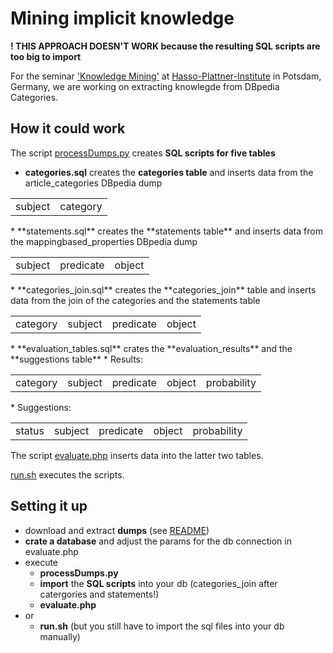 # Mining implicit knowledge

**! THIS APPROACH DOESN'T WORK because the resulting SQL scripts are too big to import**

For the seminar ['Knowledge Mining'](http://knowmin2015.blogspot.de/) at [Hasso-Plattner-Institute](http://hpi.de/en/) in Potsdam, Germany, we are working on extracting knowlegde from DBpedia Categories.

## How it could work

The script [processDumps.py](scripts/processDumps.py) creates **SQL scripts for five tables**
* **categories.sql** creates the **categories table** and inserts data from the article_categories DBpedia dump  
<table>
  <tr>
    <td>subject</td>
    <td>category</td>
  </tr>
</table>
* **statements.sql** creates the **statements table** and inserts data from the mappingbased_properties DBpedia dump
<table>
  <tr>
    <td>subject</td>
    <td>predicate</td>
    <td>object</td>
  </tr>
</table>
* **categories_join.sql** creates the **categories_join** table and inserts data from the join of the categories and the statements table  
<table>
  <tr>
    <td>category</td>
    <td>subject</td>
    <td>predicate</td>
    <td>object</td>
  </tr>
</table>
* **evaluation_tables.sql** crates the **evaluation_results** and the **suggestions table**  
	* Results:  <table>
                <tr>
                  <td>category</td>
                  <td>subject</td>
                  <td>predicate</td>
                  <td>object</td>
                  <td>probability</td>
                </tr>
              </table>
	* Suggestions:  <table>
                    <tr>
                      <td>status</td>
                      <td>subject</td>
                      <td>predicate</td>
                      <td>object</td>
                      <td>probability</td>
                    </tr>
                  </table>

  
The script [evaluate.php](scripts/evaluate.php) inserts data into the latter two tables.

  
[run.sh](run.sh) executes the scripts.

## Setting it up

* download and extract **dumps** (see [README](dumps/README.md))
* **crate a database** and adjust the params for the db connection in evaluate.php
* execute
	* **processDumps.py**
	* **import** the **SQL scripts** into your db (categories_join after catergories and statements!)
	* **evaluate.php**  
* or 
	* **run.sh** (but you still have to import the sql files into your db manually)
